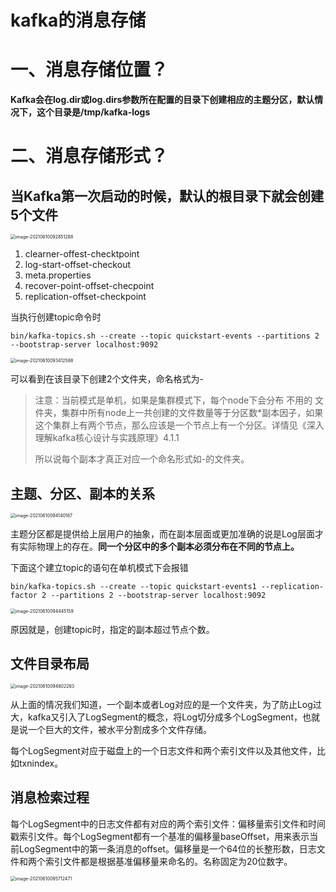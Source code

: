 # kafka的消息存储

# 一、消息存储位置？

**Kafka会在log.dir或log.dirs参数所在配置的目录下创建相应的主题分区，默认情况下，这个目录是/tmp/kafka-logs**

# 二、消息存储形式？



## 当Kafka第一次启动的时候，默认的根目录下就会创建5个文件

<img src="/Users/zyw/Library/Application Support/typora-user-images/image-20210610092851288.png" alt="image-20210610092851288" style="zoom:50%;" />

1. clearner-offest-checktpoint
2. log-start-offset-checkout
3. meta.properties
4. recover-point-offset-checpoint
5. replication-offset-checkpoint



当执行创建topic命令时

```
bin/kafka-topics.sh --create --topic quickstart-events --partitions 2 --bootstrap-server localhost:9092
```



<img src="/Users/zyw/Library/Application Support/typora-user-images/image-20210610093412588.png" alt="image-20210610093412588" style="zoom:50%;" />

可以看到在该目录下创建2个文件夹，命名格式为<topic>-<partition>

> 注意：当前模式是单机，如果是集群模式下，每个node下会分布 不用的 文件夹，集群中所有node上一共创建的文件数量等于分区数*副本因子，如果这个集群上有两个节点，那么应该是一个节点上有一个分区。详情见《深入理解kafka核心设计与实践原理》4.1.1
>
> 所以说每个副本才真正对应一个命名形式如<topic>-<partition>的文件夹。



## 主题、分区、副本的关系

<img src="/Users/zyw/Library/Application Support/typora-user-images/image-20210610094140187.png" alt="image-20210610094140187" style="zoom:50%;" />

主题分区都是提供给上层用户的抽象，而在副本层面或更加准确的说是Log层面才有实际物理上的存在。**同一个分区中的多个副本必须分布在不同的节点上。**



下面这个建立topic的语句在单机模式下会报错

```
bin/kafka-topics.sh --create --topic quickstart-events1 --replication-factor 2 --partitions 2 --bootstrap-server localhost:9092
```

<img src="/Users/zyw/Library/Application Support/typora-user-images/image-20210610094445159.png" alt="image-20210610094445159" style="zoom:50%;" />

原因就是，创建topic时，指定的副本超过节点个数。



## 文件目录布局

<img src="/Users/zyw/Library/Application Support/typora-user-images/image-20210610094802263.png" alt="image-20210610094802263" style="zoom:50%;" />

从上面的情况我们知道，一个副本或者Log对应的是一个文件夹，为了防止Log过大，kafka又引入了LogSegment的概念，将Log切分成多个LogSegment，也就是说一个巨大的文件，被水平分割成多个文件存储。

每个LogSegment对应于磁盘上的一个日志文件和两个索引文件以及其他文件，比如txnindex。

## 消息检索过程

每个LogSegment中的日志文件都有对应的两个索引文件：偏移量索引文件和时间戳索引文件。每个LogSegment都有一个基准的偏移量baseOffset，用来表示当前LogSegment中的第一条消息的offset。偏移量是一个64位的长整形数，日志文件和两个索引文件都是根据基准偏移量来命名的。名称固定为20位数字。

<img src="/Users/zyw/Library/Application Support/typora-user-images/image-20210610095712471.png" alt="image-20210610095712471" style="zoom:50%;" />

